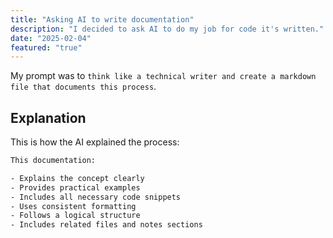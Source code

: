 ```yaml
---
title: "Asking AI to write documentation"
description: "I decided to ask AI to do my job for code it's written."
date: "2025-02-04"
featured: "true"
---
```


My prompt was to `think like a technical writer and create a markdown file that documents this process`.

## Explanation

This is how the AI explained the process:

```txt
This documentation:

- Explains the concept clearly
- Provides practical examples
- Includes all necessary code snippets
- Uses consistent formatting
- Follows a logical structure
- Includes related files and notes sections
```